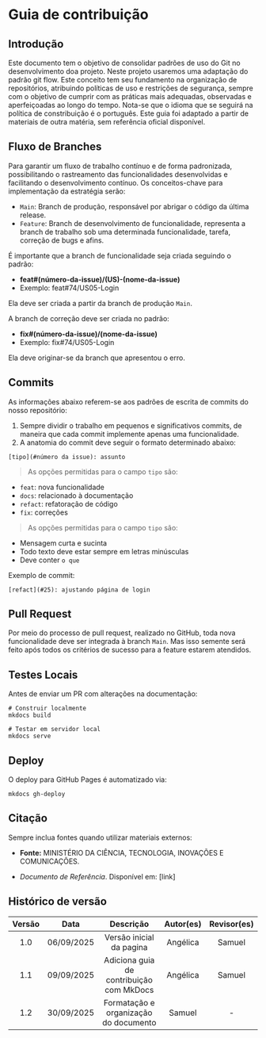# Guia de contribuição

## Introdução

Este documento tem o objetivo de consolidar padrões de uso do Git no desenvolvimento doa projeto. Neste projeto usaremos uma adaptação do padrão git flow. Este conceito tem seu fundamento na organização de repositórios, atribuindo políticas de uso e restrições de segurança, sempre com o objetivo de cumprir com as práticas mais adequadas, observadas e aperfeiçoadas ao longo do tempo. Nota-se que o idioma que se seguirá na política de constribuição é o português. Este guia foi adaptado a partir de materiais de outra matéria, sem referência oficial disponível.

## Fluxo de Branches

Para garantir um fluxo de trabalho contínuo e de forma padronizada, possibilitando o rastreamento das funcionalidades desenvolvidas e facilitando o desenvolvimento contínuo. Os conceitos-chave para implementação da estratégia serão:

- `Main`: Branch de produção, responsável por abrigar o código da última release.
- `Feature`: Branch de desenvolvimento de funcionalidade, representa a branch de trabalho sob uma determinada funcionalidade, tarefa, correção de bugs e afins.

É importante que a branch de funcionalidade seja criada seguindo o padrão:

- <b>feat#(número-da-issue)/(US)-(nome-da-issue)</b>
- Exemplo: feat#74/US05-Login

Ela deve ser criada a partir da branch de produção `Main`.

A branch de correção deve ser criada no padrão:

- <b>fix#(número-da-issue)/(nome-da-issue)</b>
- Exemplo: fix#74/US05-Login

Ela deve originar-se da branch que apresentou o erro.

## Commits

As informações abaixo referem-se aos padrões de escrita de commits do nosso repositório:

1. Sempre dividir o trabalho em pequenos e significativos commits, de maneira que cada commit implemente apenas uma funcionalidade.
2. A anatomia do commit deve seguir o formato determinado abaixo:

```
[tipo](#número da issue): assunto
```

> As opções permitidas para o campo `tipo` são:

- `feat`: nova funcionalidade
- `docs`: relacionado à documentação
- `refact`: refatoração de código
- `fix`: correções

> As opções permitidas para o campo `tipo` são:

- Mensagem curta e sucinta
- Todo texto deve estar sempre em letras minúsculas
- Deve conter `o que`

Exemplo de commit:

```
[refact](#25): ajustando página de login
```

## Pull Request

Por meio do processo de pull request, realizado no GitHub, toda nova funcionalidade deve ser integrada à branch `Main`. Mas isso semente será feito após todos os critérios de sucesso para a feature estarem atendidos.

## Testes Locais

Antes de enviar um PR com alterações na documentação:

```
# Construir localmente
mkdocs build

# Testar em servidor local
mkdocs serve
```

## Deploy

O deploy para GitHub Pages é automatizado via:

```
mkdocs gh-deploy
```

## Citação

Sempre inclua fontes quando utilizar materiais externos:

- **Fonte:** MINISTÉRIO DA CIÊNCIA, TECNOLOGIA, INOVAÇÕES E COMUNICAÇÕES.

- _Documento de Referência_. Disponível em: [link]

## Histórico de versão

| Versão |    Data    |                Descrição                 | Autor(es) | Revisor(es) |
| :----: | :--------: | :--------------------------------------: | :-------: | :---------: |
|  1.0   | 06/09/2025 |         Versão inicial da pagina         | Angélica  |   Samuel    |
|  1.1   | 09/09/2025 | Adiciona guia de contribuição com MkDocs | Angélica  |   Samuel    |
|  1.2   | 30/09/2025 |  Formatação e organização do documento   |  Samuel   |      -      |
